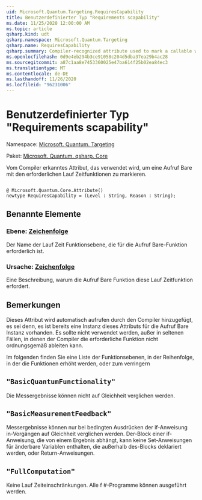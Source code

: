 ```yaml
---
uid: Microsoft.Quantum.Targeting.RequiresCapability
title: Benutzerdefinierter Typ "Requirements scapability"
ms.date: 11/25/2020 12:00:00 AM
ms.topic: article
qsharp.kind: udt
qsharp.namespace: Microsoft.Quantum.Targeting
qsharp.name: RequiresCapability
qsharp.summary: Compiler-recognized attribute used to mark a callable with the runtime capabilities it requires.
ms.openlocfilehash: 0d9e4eb294b3ce91058c204d5dba37ea29b4ac28
ms.sourcegitcommit: a87c1aa8e7453360025e47ba614f25b02ea84ec3
ms.translationtype: MT
ms.contentlocale: de-DE
ms.lasthandoff: 11/26/2020
ms.locfileid: "96231006"
---
```

# <a name="requirescapability-user-defined-type"></a>Benutzerdefinierter Typ "Requirements scapability"

Namespace: [Microsoft. Quantum. Targeting](xref:Microsoft.Quantum.Targeting)

Paket: [Microsoft. Quantum. qsharp. Core](https://nuget.org/packages/Microsoft.Quantum.QSharp.Core)


Vom Compiler erkanntes Attribut, das verwendet wird, um eine Aufruf Bare mit den erforderlichen Lauf Zeitfunktionen zu markieren.

```qsharp

@ Microsoft.Quantum.Core.Attribute()
newtype RequiresCapability = (Level : String, Reason : String);
```



## <a name="named-items"></a>Benannte Elemente

### <a name="level--string"></a>Ebene: [Zeichenfolge](xref:microsoft.quantum.lang-ref.string)

Der Name der Lauf Zeit Funktionsebene, die für die Aufruf Bare-Funktion erforderlich ist.
### <a name="reason--string"></a>Ursache: [Zeichenfolge](xref:microsoft.quantum.lang-ref.string)

Eine Beschreibung, warum die Aufruf Bare Funktion diese Lauf Zeitfunktion erfordert.

## <a name="remarks"></a>Bemerkungen

Dieses Attribut wird automatisch aufrufen durch den Compiler hinzugefügt, es sei denn, es ist bereits eine Instanz dieses Attributs für die Aufruf Bare Instanz vorhanden. Es sollte nicht verwendet werden, außer in seltenen Fällen, in denen der Compiler die erforderliche Funktion nicht ordnungsgemäß ableiten kann.

Im folgenden finden Sie eine Liste der Funktionsebenen, in der Reihenfolge, in der die Funktionen erhöht werden, oder zum verringern

## `"BasicQuantumFunctionality"`

Die Messergebnisse können nicht auf Gleichheit verglichen werden.

## `"BasicMeasurementFeedback"`

Messergebnisse können nur bei bedingten Ausdrücken der if-Anweisung in-Vorgängen auf Gleichheit verglichen werden. Der-Block einer if-Anweisung, die von einem Ergebnis abhängt, kann keine Set-Anweisungen für änderbare Variablen enthalten, die außerhalb des-Blocks deklariert werden, oder Return-Anweisungen.

## `"FullComputation"`

Keine Lauf Zeiteinschränkungen. Alle f #-Programme können ausgeführt werden.